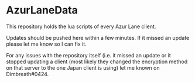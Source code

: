 # AzurLaneData

This repository holds the lua scripts of every Azur Lane client.

Updates should be pushed here within a few minutes. If it missed an update please let me know so I can fix it.

For any issues with the repository itself (i.e. it missed an update or it stopped updating a client (most likely they changed the encryption method on that server to the one Japan client is using) let me known on Dimbreath#0424.

